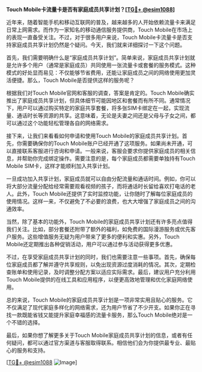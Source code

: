 **Touch Mobile卡流量卡是否有家庭成员共享计划？[[TG💪+ @esim1088](https://t.me/s/esim1088)]**

近年来，随着智能手机和移动互联网的普及，越来越多的人开始依赖流量卡来满足日常上网需求。而作为一家知名的移动通信服务提供商，Touch Mobile在市场上的表现一直备受关注。不过，对于很多用户来说，Touch Mobile卡流量卡是否支持家庭成员共享计划仍然是个疑问。今天，我们就来详细探讨一下这个问题。

首先，我们需要明确什么是“家庭成员共享计划”。简单来说，家庭成员共享计划就是允许多个用户（通常是家庭成员）共同使用一张流量卡或套餐的服务模式。这种模式的好处显而易见：不仅能够节省费用，还能让家庭成员之间的网络使用更加灵活便捷。那么，Touch Mobile是否提供这样的服务呢？

根据我们对Touch Mobile官网和客服的调查，答案是肯定的。Touch Mobile确实推出了家庭成员共享计划，但具体细节可能因地区和套餐而有所不同。通常情况下，用户可以通过购买特定的家庭共享套餐，将多张SIM卡绑定在一起，实现流量、通话时长等资源的共享。这意味着，无论是夫妻之间还是父母与子女之间，都可以通过这个功能轻松管理各自的网络需求。

接下来，让我们来看看如何申请和使用Touch Mobile的家庭成员共享计划。首先，你需要确保你的Touch Mobile账户已经开通了这项服务。如果尚未开通，可以直接联系客服进行咨询和申请。一般来说，客服会要求你提供家庭成员的相关信息，并帮助你完成绑定操作。需要注意的是，每个家庭成员都需要单独持有Touch Mobile SIM卡，这样才能顺利加入共享计划。

一旦成功加入共享计划，家庭成员就可以自由分配流量和通话时间。例如，你可以将大部分流量分配给经常需要观看视频的孩子，而将通话时长留给喜欢打电话的老人。此外，Touch Mobile还提供了实时监控功能，让你随时了解每位家庭成员的使用情况。这样一来，不仅避免了不必要的浪费，也大大增强了家庭成员之间的沟通效率。

当然，除了基本的功能外，Touch Mobile的家庭成员共享计划还有许多亮点值得我们关注。比如，部分套餐还附带了额外的福利，如免费的国际漫游服务或优先客户服务。这些增值服务无疑为用户带来了更多的便利和实惠。另外，Touch Mobile还定期推出各种促销活动，用户可以通过参与活动获得更多优惠。

不过，在享受家庭成员共享计划的同时，我们也需要注意一些事项。首先，确保每位家庭成员都了解并遵守共享规则，以免出现资源过度消耗的情况。其次，定期检查账单和使用记录，及时调整分配方案以适应实际需求。最后，建议用户充分利用Touch Mobile提供的在线工具和应用程序，以便更高效地管理和优化家庭网络使用。

总的来说，Touch Mobile的家庭成员共享计划是一项非常实用且贴心的服务。它不仅满足了现代家庭多样化的网络需求，还为用户节省了不少开支。如果你正在寻找一款既能省钱又能提升家庭幸福感的流量卡服务，那么Touch Mobile绝对是一个不错的选择。

最后，如果你想了解更多关于Touch Mobile家庭成员共享计划的信息，或者有任何疑问，都可以通过官方渠道与客服取得联系。相信他们会为你提供最专业、最贴心的服务和支持。

[[TG💪+ @esim1088](https://t.me/s/esim1088) ![Image](https://i.postimg.cc/4NQfJmqS/Snipaste-2025-05-13-00-14-12.png)]
